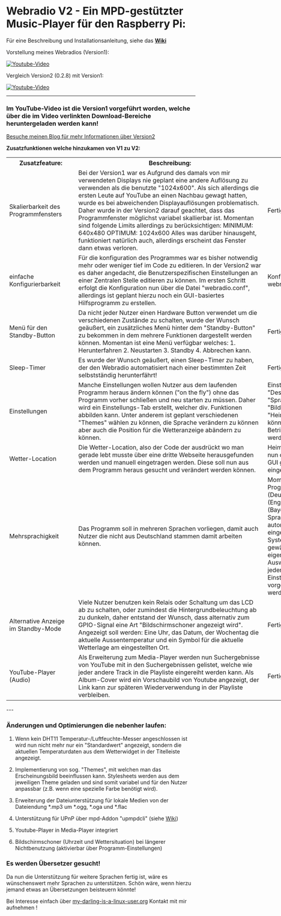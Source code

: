 # Webradio V2 - Ein MPD-gestützter Music-Player für den Raspberry Pi:

Für eine Beschreibung und Installationsanleitung, siehe das **[Wiki](https://github.com/Acer54/Webradio_v2/wiki/startseite)**

Vorstellung meines Webradios (Version1):

[![Youtube-Video](http://img.youtube.com/vi/8zRfpBta6v8/0.jpg)](https://www.youtube.com/watch?v=8zRfpBta6v8)

Vergleich Version2 (0.2.8) mit Version1:

[![Youtube-Video](http://img.youtube.com/vi/oQ6oTWDCCFQ/0.jpg)](https://www.youtube.com/watch?v=oQ6oTWDCCFQ)

---
### Im YouTube-Video ist die Version1 vorgeführt worden, welche über die im Video verlinkten Download-Bereiche heruntergeladen werden kann!

<a href="https://my-darling-is-a-linux-user.org/?p=349">Besuche meinen Blog für mehr Informationen über Version2</a>

__**Zusatzfunktionen welche hinzukamen von V1 zu V2:**__
<table style="undefined;table-layout: fixed; width: 864px">
<colgroup>
<col style="width: 199px">
<col style="width: 665px">
</colgroup>
  <tr>
    <th>Zusatzfeature:</th>
    <th>Beschreibung:</th>
    <th>Status:</th>
  </tr>
  <tr>
    <td>Skalierbarkeit des Programmfensters</td>
    <td>Bei der Version1 war es Aufgrund des damals von mir verwendeten Displays nie geplant eine andere Auflösung zu
    verwenden als die benutzte "1024x600". Als sich allerdings die ersten Leute auf YouTube an einen Nachbau gewagt
    hatten, wurde es bei abweichenden Displayauflösungen problematisch. Daher wurde in der Version2 darauf geachtet,
    dass das Programmfenster möglichst variabel skallierbar ist. Momentan sind folgende Limits allerdings zu
    berücksichtigen:
    MINIMUM: 640x480
    OPTIMUM: 1024x600
    Alles was darüber hinausgeht, funktioniert natürlich auch, allerdings erscheint das Fenster dann etwas verloren.</td>
    <td>Fertig!</td>
  </tr>
  <tr>
    <td>einfache Konfigurierbarkeit</td>
    <td>Für die konfiguration des Programmes war es bisher notwendig mehr oder weniger tief im Code zu editieren.
    In der Version2 war es daher angedacht, die Benutzerspezifischen Einstellungen an einer Zentralen Stelle editieren
    zu können. Im ersten Schritt erfolgt die Konfiguration nun über die Datei "webradio.conf", allerdings ist geplant
    hierzu noch ein GUI-basiertes Hilfsprogramm zu erstellen.</td>
    <td>Konfiguration über webradio.conf</td>
  </tr>
  <tr>
    <td>Menü für den Standby-Button</td>
    <td>Da nicht jeder Nutzer einen Hardware Button verwendet um die verschiedenen Zustände zu schalten, wurde der
    Wunsch geäußert, ein zusätzliches Menü hinter dem "Standby-Button" zu bekommen in dem mehrere Funktionen
    dargestellt werden können.
    Momentan ist eine Menü verfügbar welches:
    1. Herunterfahren
    2. Neustarten
    3. Standby
    4. Abbrechen
    kann.</td>
    <td>Fertig!</td>
  </tr>
  <tr>
    <td>Sleep-Timer</td>
    <td>Es wurde der Wunsch geäußert, einen Sleep-Timer zu haben, der den Webradio automatisiert nach einer bestimmten
    Zeit selbstständig herunterfährt!</td>
    <td>Fertig!</td>
  </tr>
  <tr>
    <td>Einstellungen</td>
    <td>Manche Einstellungen wollen Nutzer aus dem laufenden Programm heraus ändern können ("on the fly") ohne das
    Programm vorher schließen und neu starten zu müssen. Daher wird ein Einstellungs-Tab erstellt, welcher div. Funktionen
    abbilden kann. Unter anderem ist geplant verschiedenen "Themes" wählen zu können, die Sprache verändern zu können
    aber auch die Position für die Wetteranzeige abändern zu können.</td>
    <td>Einstellungen wie "Design-Theme", "Sprache", "Bildschirmschoner", "Heimatstadt" können im laufenden Betrieb
    geändert werden!</td>
  </tr>
  <tr>
    <td>Wetter-Location</td>
    <td>Die Wetter-Location, also der Code der ausdrückt wo man gerade lebt musste über eine dritte Webseite herausgefunden
    werden und manuell eingetragen werden. Diese soll nun aus dem Programm heraus gesucht und verändert werden können.</td>
    <td>Heimatstadt kann nun direkt über das GUI gesucht und eingestellt werden!</td>
  </tr>
  <tr>
    <td>Mehrsprachigkeit</td>
    <td>Das Programm soll in mehreren Sprachen vorliegen, damit auch Nutzer die nicht aus Deutschland stammen damit
    arbeiten können.</td>
    <td>Momentan liegt das Programm in DE (Deutsch), EN (Englisch) und BY (Bayerisch) vor.
    Die Sprache wird automatisch mittels eingestellter Systemsprache gewählt. Eine
    eigenständige Auswahl kann jederzeit über den Einstellungs-Tab vorgenommen werden.</td>
  </tr>
  <tr>
    <td>Alternative Anzeige im Standby-Mode</td>
    <td>Viele Nutzer benutzen kein Relais oder Schaltung um das LCD ab zu schalten, oder zumindest die
    Hintergrundbeleuchtung ab zu dunkeln, daher entstand der Wunsch, dass alternativ zum GPIO-Signal eine Art
    "Bildschirmschoner angezeigt wird". Angezeigt soll werden: Eine Uhr, das Datum, der Wochentag die aktuelle
    Aussentemperatur und ein Symbol für die aktuelle Wetterlage am eingestellten Ort.</td>
    <td>Fertig!</td>
  </tr>
  <tr>
    <td>YouTube-Player (Audio)</td>
    <td>Als Erweiterung zum Media-Player werden nun Suchergebnisse von YouTube mit in den Suchergebnissen gelistet,
    welche wie jeder andere Track in die Playliste eingereiht werden kann. Als Album-Cover wird ein Vorschaubild
    von Youtube angezeigt, der Link kann zur späteren Wiederverwendung in der Playliste verbleiben.</td>
    <td>Fertig!</td>
  </tr>
</table>
---

### Änderungen und Optimierungen die nebenher laufen:
1. Wenn kein DHT11 Temperatur-/Luftfeuchte-Messer angeschlossen ist wird nun nicht mehr nur ein "Standardwert" angezeigt,
sondern die aktuellen Temperaturdaten aus dem Wetterwidget in der Titelleiste angezeigt.

2. Implementierung von sog. "Themes", mit welchen man das Erscheinungsbild beeinflussen kann. Stylesheets werden aus
dem jeweiligen Theme geladen und sind somit variabel und für den Nutzer anpassbar (z.B. wenn eine spezielle Farbe
benötigt wird).

3. Erweiterung der Dateiunterstützung für lokale Medien von der Dateiendung *.mp3 um *.ogg, *.oga und *.flac

4. Unterstützung für UPnP über mpd-Addon "upmpdcli" (siehe <a href="https://github.com/Acer54/Webradio_v2/wiki/UPnP--Streaming-Support">Wiki</a>)

5. Youtube-Player in Media-Player integriert

6. Bildschirmschoner (Uhrzeit und Wettersituation) bei längerer Nichtbenutzung (aktivierbar über Programm-Einstellungen)

### Es werden Übersetzer gesucht!
Da nun die Unterstützung für weitere Sprachen fertig ist, wäre es wünschenswert mehr Sprachen zu
unterstützen. Schön wäre, wenn hierzu jemand etwas an Übersetzungen beisteuern könnte!

Bei Interesse einfach über <a href="https://my-darling-is-a-linux-user.org">my-darling-is-a-linux-user.org</a> Kontakt mit mir aufnehmen !
